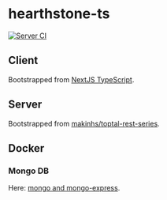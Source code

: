 # hearthstone-ts

[![Server CI](https://github.com/wozniaklukasz/hearthstone-ts/actions/workflows/server.yml/badge.svg)](https://github.com/wozniaklukasz/hearthstone-ts/actions/workflows/server.yml)

## Client

Bootstrapped from [NextJS TypeScript](https://nextjs.org/learn/excel/typescript).

## Server

Bootstrapped from [makinhs/toptal-rest-series](https://github.com/makinhs/toptal-rest-series).

## Docker

### Mongo DB

Here: [mongo and mongo-express](https://hub.docker.com/_/mongo).

